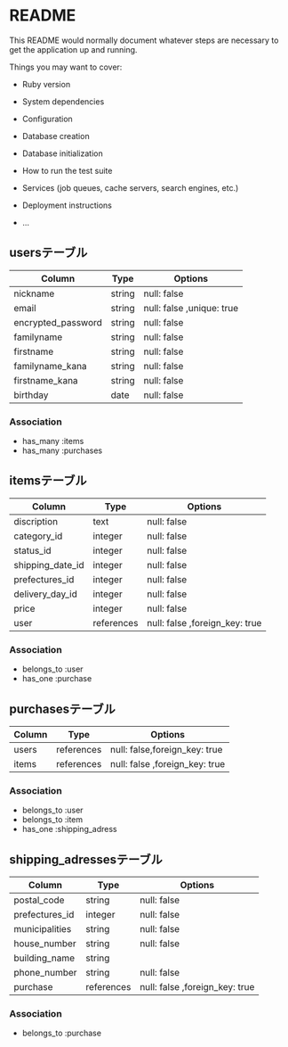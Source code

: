 # README

This README would normally document whatever steps are necessary to get the
application up and running.

Things you may want to cover:

* Ruby version

* System dependencies

* Configuration

* Database creation

* Database initialization

* How to run the test suite

* Services (job queues, cache servers, search engines, etc.)

* Deployment instructions

* ...

## usersテーブル
| Column             |Type    | Options                  |
| -----------        |--------| -------------------------|
| nickname           | string | null: false              |
| email              | string | null: false ,unique: true|
| encrypted_password | string | null: false              |
| familyname         | string | null: false              |
| firstname          | string | null: false              |
| familyname_kana    | string | null: false              |
| firstname_kana     | string | null: false              |
| birthday           | date   | null: false              |

### Association
- has_many :items
- has_many :purchases

## itemsテーブル
| Column              |Type      | Options     |
| -----------       |--------    | ------------|
| discription       | text       | null: false |
| category_id       | integer    | null: false |
| status_id         | integer    | null: false |
| shipping_date_id  | integer    | null: false |
| prefectures_id    | integer    | null: false |
| delivery_day_id   | integer    | null: false |
| price             | integer    | null: false |
| user              | references | null: false ,foreign_key: true|

### Association
- belongs_to :user
- has_one :purchase

## purchasesテーブル
| Column     |Type        | Options                       |
| -----------|------------| ------------------------------|
| users      | references | null: false,foreign_key: true |
| items      | references | null: false ,foreign_key: true|

### Association
- belongs_to :user
- belongs_to :item
- has_one :shipping_adress

## shipping_adressesテーブル
| Column           |Type    | Options     |
| -----------      |--------| ------------|
| postal_code      | string | null: false |
| prefectures_id   | integer| null: false |
| municipalities   | string | null: false |
| house_number     | string | null: false |
| building_name    | string |             |
| phone_number     | string | null: false |
| purchase         | references | null: false ,foreign_key: true|
### Association
- belongs_to :purchase
